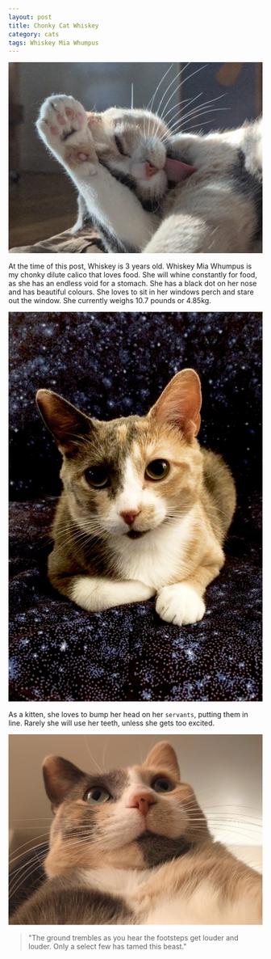 ```yaml
---
layout: post
title: Chonky Cat Whiskey
category: cats
tags: Whiskey Mia Whumpus
---
```


![Whiskey Lick](/assets/jpg/whiskey-lick.jpg)

At the time of this post, Whiskey is 3 years old. Whiskey Mia Whumpus is my chonky dilute calico that loves food. She will whine constantly for food, as she has an endless void for a stomach. She has a black dot on her nose and has beautiful colours. She loves to sit in her windows perch and stare out the window. She currently weighs 10.7 pounds or 4.85kg. 

![Whiskey Pose](/assets/jpg/whiskey.jpg)

As a kitten, she loves to bump her head on her `servants`, putting them in line. Rarely she will use her teeth, unless she gets too excited. 

![Whiskey Derp](/assets/jpg/whiskey-derp.jpg)

> "The ground trembles as you hear the footsteps get louder and louder. Only a select few has tamed this beast."
